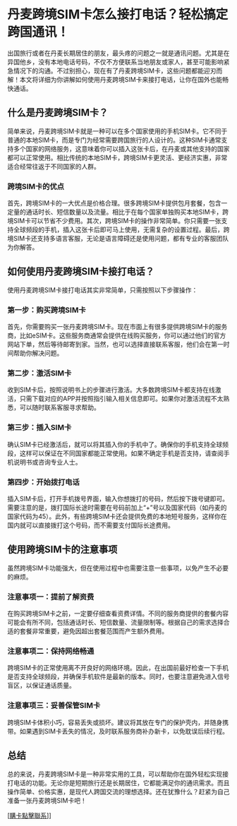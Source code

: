 # 丹麦跨境SIM卡怎么接打电话？轻松搞定跨国通讯！

出国旅行或者在丹麦长期居住的朋友，最头疼的问题之一就是通讯问题。尤其是在异国他乡，没有本地电话号码，不仅不方便联系当地朋友或家人，甚至可能影响紧急情况下的沟通。不过别担心，现在有了丹麦跨境SIM卡，这些问题都能迎刃而解！本文将详细为你讲解如何使用丹麦跨境SIM卡来接打电话，让你在国外也能畅快通话。

## 什么是丹麦跨境SIM卡？

简单来说，丹麦跨境SIM卡就是一种可以在多个国家使用的手机SIM卡。它不同于普通的本地SIM卡，而是专门为经常需要跨国旅行的人设计的。这种SIM卡通常支持多个国家的网络服务，这意味着你可以插入这张卡后，在丹麦或其他支持的国家都可以正常使用。相比传统的本地SIM卡，跨境SIM卡更灵活、更经济实惠，非常适合经常往返于不同国家的人群。

### 跨境SIM卡的优点

首先，跨境SIM卡的一大优点是价格合理。很多跨境SIM卡提供包月套餐，包含一定量的通话时长、短信数量以及流量。相比于在每个国家单独购买本地SIM卡，跨境SIM卡可以节省不少费用。其次，跨境SIM卡的操作非常简单。你只需要一张支持全球频段的手机，插入这张卡后即可马上使用，无需复杂的设置过程。最后，跨境SIM卡还支持多语言客服，无论是语言障碍还是使用问题，都有专业的客服团队为你解答。

## 如何使用丹麦跨境SIM卡接打电话？

使用丹麦跨境SIM卡接打电话其实非常简单，只需按照以下步骤操作：

### 第一步：购买跨境SIM卡

首先，你需要购买一张丹麦跨境SIM卡。现在市面上有很多提供跨境SIM卡的服务商，比如eSIM卡。这些服务商通常会提供在线购买服务，你可以通过他们的官方网站下单，然后等待邮寄到家。当然，也可以选择直接联系客服，他们会在第一时间帮助你解决问题。

### 第二步：激活SIM卡

收到SIM卡后，按照说明书上的步骤进行激活。大多数跨境SIM卡都支持在线激活，只需下载对应的APP并按照指引输入相关信息即可。如果你对激活流程不太熟悉，可以随时联系客服寻求帮助。

### 第三步：插入SIM卡

确认SIM卡已经激活后，就可以将其插入你的手机中了。确保你的手机支持全球频段，这样可以保证在不同国家都能正常使用。如果不确定手机是否支持，请查阅手机说明书或咨询专业人士。

### 第四步：开始拨打电话

插入SIM卡后，打开手机拨号界面，输入你想拨打的号码，然后按下拨号键即可。需要注意的是，拨打国际长途时需要在号码前加上“+”号以及国家代码（如丹麦的国家代码为45）。此外，有些跨境SIM卡还会提供免费的本地短号服务，这样你在国内就可以直接拨打这个号码，而不需要支付国际长途费用。

## 使用跨境SIM卡的注意事项

虽然跨境SIM卡功能强大，但在使用过程中也需要注意一些事项，以免产生不必要的麻烦。

### 注意事项一：提前了解资费

在购买跨境SIM卡之前，一定要仔细查看资费详情。不同的服务商提供的套餐内容可能会有所不同，包括通话时长、短信数量、流量限制等。根据自己的需求选择合适的套餐非常重要，避免因超出套餐范围而产生额外费用。

### 注意事项二：保持网络畅通

跨境SIM卡的正常使用离不开良好的网络环境。因此，在出国前最好检查一下手机是否支持全球频段，并确保手机软件是最新的版本。同时，也要注意避免进入信号盲区，以保证通话质量。

### 注意事项三：妥善保管SIM卡

跨境SIM卡体积小巧，容易丢失或损坏。建议将其放在专门的保护壳内，并随身携带。如果遇到SIM卡丢失的情况，及时联系服务商补办新卡，以免耽误后续行程。

## 总结

总的来说，丹麦跨境SIM卡是一种非常实用的工具，可以帮助你在国外轻松实现接打电话的功能。无论你是短期旅行还是长期居住，它都能满足你的通讯需求。而且操作简单、价格实惠，是现代人跨国交流的理想选择。还在犹豫什么？赶紧为自己准备一张丹麦跨境SIM卡吧！

[[購卡點擊聯系](https://t.me/s/esim1088)]]